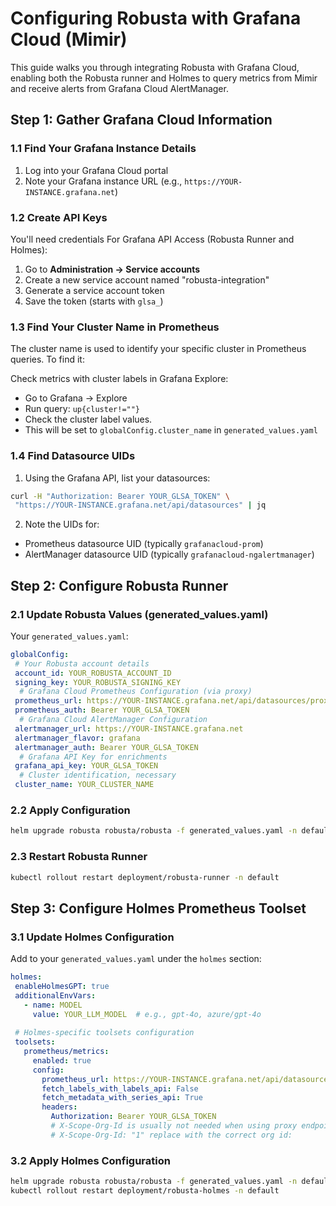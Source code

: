 # Configuring Robusta with Grafana Cloud (Mimir)


This guide walks you through integrating Robusta with Grafana Cloud, enabling both the Robusta runner and Holmes to query metrics from Mimir and receive alerts from Grafana Cloud AlertManager.


## Step 1: Gather Grafana Cloud Information


### 1.1 Find Your Grafana Instance Details


1. Log into your Grafana Cloud portal
2. Note your Grafana instance URL (e.g., `https://YOUR-INSTANCE.grafana.net`)


### 1.2 Create API Keys


You'll need credentials For Grafana API Access (Robusta Runner and Holmes):


1. Go to **Administration → Service accounts**
2. Create a new service account named "robusta-integration"
3. Generate a service account token
4. Save the token (starts with `glsa_`)


### 1.3 Find Your Cluster Name in Prometheus


The cluster name is used to identify your specific cluster in Prometheus queries. To find it:


Check metrics with cluster labels in Grafana Explore:
  - Go to Grafana → Explore
  - Run query: `up{cluster!=""}`
  - Check the cluster label values. 
  - This will be set to `globalConfig.cluster_name` in `generated_values.yaml`


### 1.4 Find Datasource UIDs


1. Using the Grafana API, list your datasources:
```bash
curl -H "Authorization: Bearer YOUR_GLSA_TOKEN" \
 "https://YOUR-INSTANCE.grafana.net/api/datasources" | jq
```


2. Note the UIDs for:
  - Prometheus datasource UID (typically `grafanacloud-prom`)
  - AlertManager datasource UID (typically `grafanacloud-ngalertmanager`)


## Step 2: Configure Robusta Runner


### 2.1 Update Robusta Values (generated_values.yaml)


Your `generated_values.yaml`:


```yaml
globalConfig:
 # Your Robusta account details
 account_id: YOUR_ROBUSTA_ACCOUNT_ID
 signing_key: YOUR_ROBUSTA_SIGNING_KEY
  # Grafana Cloud Prometheus Configuration (via proxy)
 prometheus_url: https://YOUR-INSTANCE.grafana.net/api/datasources/proxy/uid/PROMETHEUS_DATASOURCE_UID
 prometheus_auth: Bearer YOUR_GLSA_TOKEN
  # Grafana Cloud AlertManager Configuration 
 alertmanager_url: https://YOUR-INSTANCE.grafana.net
 alertmanager_flavor: grafana
 alertmanager_auth: Bearer YOUR_GLSA_TOKEN
  # Grafana API Key for enrichments
 grafana_api_key: YOUR_GLSA_TOKEN
  # Cluster identification, necessary
 cluster_name: YOUR_CLUSTER_NAME
```


### 2.2 Apply Configuration


```bash
helm upgrade robusta robusta/robusta -f generated_values.yaml -n default
```


### 2.3 Restart Robusta Runner


```bash
kubectl rollout restart deployment/robusta-runner -n default
```


## Step 3: Configure Holmes Prometheus Toolset


### 3.1 Update Holmes Configuration


Add to your `generated_values.yaml` under the `holmes` section:


```yaml
holmes:
 enableHolmesGPT: true
 additionalEnvVars:
   - name: MODEL
     value: YOUR_LLM_MODEL  # e.g., gpt-4o, azure/gpt-4o
  
 # Holmes-specific toolsets configuration
 toolsets:
   prometheus/metrics:
     enabled: true
     config:
       prometheus_url: https://YOUR-INSTANCE.grafana.net/api/datasources/proxy/uid/PROMETHEUS_DATASOURCE_UID
       fetch_labels_with_labels_api: False
       fetch_metadata_with_series_api: True
       headers:
         Authorization: Bearer YOUR_GLSA_TOKEN
         # X-Scope-Org-Id is usually not needed when using proxy endpoint
         # X-Scope-Org-Id: "1" replace with the correct org id: 


```


### 3.2 Apply Holmes Configuration


```bash
helm upgrade robusta robusta/robusta -f generated_values.yaml -n default
kubectl rollout restart deployment/robusta-holmes -n default
```





